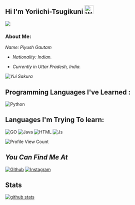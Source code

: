 ## Hi I'm Yoriichi-Tsugikuni <img src="https://user-images.githubusercontent.com/1303154/88677602-1635ba80-d120-11ea-84d8-d263ba5fc3c0.gif" width="28px" alt="Whats Up">

![](https://64.media.tumblr.com/fd925db463608d8475c19b22beaaab2c/db2c090e349a7831-33/s400x600/223622afae3c1d708176c723fc649c9e376c199e.gifv)
### About Me:

<i>
  Name: Piyush Gautam 
  
  - Nationality: Indian.
  

  - Currently in Uttar Pradesh, India.
  
  ![ Yui Sakura ](https://github-readme-stats.vercel.app/api/top-langs/?username=yuisakura&theme=blue-Red)
  

 </i> 
 
 ## Programming Languages I've Learned :

![Python](https://img.shields.io/badge/Python-3776AB?style=for-the-badge&logo=python&logoColor=white)

## Languages I'm Trying To learn:

![GO](https://img.shields.io/badge/go-%2300ADD8.svg?style=for-the-badge&logo=go&logoColor=white)
![Java](https://img.shields.io/badge/Java-000000?style=for-the-badge&logo=java&logoColor=white)
![HTML](https://img.shields.io/badge/HTML5-f34F26?style=for-the-badge&logo=html5&logoColor=white)
![Js](https://img.shields.io/badge/JavaScript-323330?style=for-the-badge&logo=javascript&logoColor=F7DF1E)

![Profile View Count](https://komarev.com/ghpvc/?username=Yoriichi-Tsugikuni)

## <i>You Can Find Me At</i>
[![Github](https://img.shields.io/badge/-Github-181717?style=for-the-badge&logo=Github&logoColor=red)](https://github.com/Control-Devil)
[![Instagram](https://img.shields.io/badge/Instagram-E44dsada5F?style=for-the-badge&logo=instagram&logoColor=red)](https://www.instagram.com/lex_lamine)

## Stats

[![github stats](https://github-readme-stats.vercel.app/api?username=Yoriichi-Tsugikuni&show_icons=true&theme=radical)](https://github.com/yuisakura)

